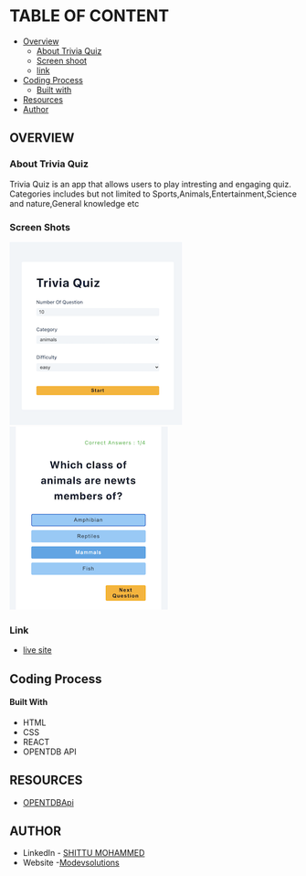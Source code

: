 # TABLE OF CONTENT
- [Overview](https://github.com/modevsolutions/TRIVIA-QUIZ/#overview)
  - [About Trivia Quiz](https://github.com/modevsolutions/TRIVIA-QUIZ/#about-TRIVIA-QUIZ)
  - [Screen shoot](https://github.com/modevsolutions/TRIVIA-QUIZ/#screen-shots)
  - [link](https://github.com/modevsolutions/TRIVIA-QUIZ/#link)
- [Coding Process](https://github.com/modevsolutions/TRIVIA-QUIZ/#coding-process)
  - [Built with](https://github.com/modevsolutions/TRIVIA-QUIZ/#built-with)
- [Resources](https://github.com/modevsolutions/TRIVIA-QUIZ/#resources)
- [Author](https://github.com/modevsolutions/TRIVIA-QUIZ/#author)
## OVERVIEW
### About Trivia Quiz
Trivia Quiz  is an app that allows users to play intresting and engaging quiz. Categories includes but not limited to Sports,Animals,Entertainment,Science and nature,General knowledge etc
### Screen Shots
![Quiz app screenshot](https://github.com/modevsolutions/TRIVIA-QUIZ/blob/main/src/trivia%20image-1.png) ![ Quiz app screenshot](https://github.com/modevsolutions/TRIVIA-QUIZ/blob/main/src/trivia%20quiz-3.png)
### Link
- [live site](https://triviaquiz.modevsolutions.com/)
## Coding Process
#### Built With
- HTML
- CSS 
- REACT
- OPENTDB API
## RESOURCES
- [OPENTDBApi](https://opentdb.com/api_config.php)
## AUTHOR
- LinkedIn - [SHITTU MOHAMMED](https://www.linkedin.com/in/mohammed-shittu-b8ab4365/)
- Website -[Modevsolutions](https://www.modevsolutions.com)
